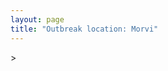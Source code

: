```yaml
---
layout: page
title: "Outbreak location: Morvi"
---
```

<div id="mapid">
<script src="https://buda-magenta.github.io/hazard_map/load_map.js"></script>
><script>
var marker_outbreak = L.marker([25.264902, 82.985787],{"autoPan": true}).addTo(map); marker_outbreak.bindTooltip("Morvi").openTooltip();

var circle_1 = L.circle([22.305199, 70.802834], {"pane": "markerPane", "color": "red", "fill": true, "fillOpacity": 0.2, "fillRule": "evenodd", "lineCap": "round", "lineJoin": "round", "opacity": 1.0, "radius": 590841, "stroke": true, "weight": 2}).addTo(map);
circle_1.bindTooltip("Rajkot<br>rank: 1<br>hazard index: 0.147710")

var circle_2 = L.circle([25.335649, 83.007629], {"pane": "markerPane", "color": "red", "fill": true, "fillOpacity": 0.2, "fillRule": "evenodd", "lineCap": "round", "lineJoin": "round", "opacity": 1.0, "radius": 162707, "stroke": true, "weight": 2}).addTo(map);
circle_2.bindTooltip("Varanasi<br>rank: 2<br>hazard index: 0.040677")

var circle_3 = L.circle([25.438130, 81.833800], {"pane": "markerPane", "color": "red", "fill": true, "fillOpacity": 0.2, "fillRule": "evenodd", "lineCap": "round", "lineJoin": "round", "opacity": 1.0, "radius": 151206, "stroke": true, "weight": 2}).addTo(map);
circle_3.bindTooltip("Allahabad<br>rank: 3<br>hazard index: 0.037802")

var circle_4 = L.circle([26.671329, 83.364583], {"pane": "markerPane", "color": "red", "fill": true, "fillOpacity": 0.2, "fillRule": "evenodd", "lineCap": "round", "lineJoin": "round", "opacity": 1.0, "radius": 90831, "stroke": true, "weight": 2}).addTo(map);
circle_4.bindTooltip("Gorakhpur<br>rank: 4<br>hazard index: 0.022708")

var circle_5 = L.circle([22.473242, 70.055210], {"pane": "markerPane", "color": "red", "fill": true, "fillOpacity": 0.2, "fillRule": "evenodd", "lineCap": "round", "lineJoin": "round", "opacity": 1.0, "radius": 59100, "stroke": true, "weight": 2}).addTo(map);
circle_5.bindTooltip("Jamnagar<br>rank: 5<br>hazard index: 0.014775")

var circle_6 = L.circle([23.071874, 70.131715], {"pane": "markerPane", "color": "red", "fill": true, "fillOpacity": 0.2, "fillRule": "evenodd", "lineCap": "round", "lineJoin": "round", "opacity": 1.0, "radius": 45458, "stroke": true, "weight": 2}).addTo(map);
circle_6.bindTooltip("Gandhidham<br>rank: 6<br>hazard index: 0.011365")

var circle_7 = L.circle([26.055318, 82.993139], {"pane": "markerPane", "color": "red", "fill": true, "fillOpacity": 0.2, "fillRule": "evenodd", "lineCap": "round", "lineJoin": "round", "opacity": 1.0, "radius": 42023, "stroke": true, "weight": 2}).addTo(map);
circle_7.bindTooltip("Nizamabad<br>rank: 7<br>hazard index: 0.010506")

var circle_8 = L.circle([25.954628, 83.647350], {"pane": "markerPane", "color": "red", "fill": true, "fillOpacity": 0.2, "fillRule": "evenodd", "lineCap": "round", "lineJoin": "round", "opacity": 1.0, "radius": 37772, "stroke": true, "weight": 2}).addTo(map);
circle_8.bindTooltip("Maunath Bhanjan<br>rank: 8<br>hazard index: 0.009443")

var circle_9 = L.circle([25.623457, 84.596839], {"pane": "markerPane", "color": "red", "fill": true, "fillOpacity": 0.2, "fillRule": "evenodd", "lineCap": "round", "lineJoin": "round", "opacity": 1.0, "radius": 35348, "stroke": true, "weight": 2}).addTo(map);
circle_9.bindTooltip("Arrah<br>rank: 9<br>hazard index: 0.008837")

var circle_10 = L.circle([24.759267, 81.655000], {"pane": "markerPane", "color": "red", "fill": true, "fillOpacity": 0.2, "fillRule": "evenodd", "lineCap": "round", "lineJoin": "round", "opacity": 1.0, "radius": 31866, "stroke": true, "weight": 2}).addTo(map);
circle_10.bindTooltip("Rewa<br>rank: 10<br>hazard index: 0.007967")

var circle_11 = L.circle([24.935635, 82.647701], {"pane": "markerPane", "color": "red", "fill": true, "fillOpacity": 0.2, "fillRule": "evenodd", "lineCap": "round", "lineJoin": "round", "opacity": 1.0, "radius": 31631, "stroke": true, "weight": 2}).addTo(map);
circle_11.bindTooltip("Mirzapur<br>rank: 11<br>hazard index: 0.007908")

var circle_12 = L.circle([21.517410, 70.464275], {"pane": "markerPane", "color": "red", "fill": true, "fillOpacity": 0.2, "fillRule": "evenodd", "lineCap": "round", "lineJoin": "round", "opacity": 1.0, "radius": 31274, "stroke": true, "weight": 2}).addTo(map);
circle_12.bindTooltip("Junagadh<br>rank: 12<br>hazard index: 0.007819")

var circle_13 = L.circle([24.197443, 82.666145], {"pane": "markerPane", "color": "red", "fill": true, "fillOpacity": 0.2, "fillRule": "evenodd", "lineCap": "round", "lineJoin": "round", "opacity": 1.0, "radius": 29818, "stroke": true, "weight": 2}).addTo(map);
circle_13.bindTooltip("Singrauli<br>rank: 13<br>hazard index: 0.007455")

var circle_14 = L.circle([26.269721, 82.994425], {"pane": "markerPane", "color": "red", "fill": true, "fillOpacity": 0.2, "fillRule": "evenodd", "lineCap": "round", "lineJoin": "round", "opacity": 1.0, "radius": 28545, "stroke": true, "weight": 2}).addTo(map);
circle_14.bindTooltip("Burhanpur<br>rank: 14<br>hazard index: 0.007136")

var circle_15 = L.circle([23.021624, 72.579707], {"pane": "markerPane", "color": "red", "fill": true, "fillOpacity": 0.2, "fillRule": "evenodd", "lineCap": "round", "lineJoin": "round", "opacity": 1.0, "radius": 28483, "stroke": true, "weight": 2}).addTo(map);
circle_15.bindTooltip("Ahmedabad<br>rank: 15<br>hazard index: 0.007121")

var circle_16 = L.circle([25.773344, 84.784977], {"pane": "markerPane", "color": "red", "fill": true, "fillOpacity": 0.2, "fillRule": "evenodd", "lineCap": "round", "lineJoin": "round", "opacity": 1.0, "radius": 27287, "stroke": true, "weight": 2}).addTo(map);
circle_16.bindTooltip("Chapra<br>rank: 16<br>hazard index: 0.006822")

var circle_17 = L.circle([20.905700, 70.378100], {"pane": "markerPane", "color": "red", "fill": true, "fillOpacity": 0.2, "fillRule": "evenodd", "lineCap": "round", "lineJoin": "round", "opacity": 1.0, "radius": 16372, "stroke": true, "weight": 2}).addTo(map);
circle_17.bindTooltip("Veraval<br>rank: 17<br>hazard index: 0.004093")

var circle_18 = L.circle([24.900100, 84.018211], {"pane": "markerPane", "color": "red", "fill": true, "fillOpacity": 0.2, "fillRule": "evenodd", "lineCap": "round", "lineJoin": "round", "opacity": 1.0, "radius": 15913, "stroke": true, "weight": 2}).addTo(map);
circle_18.bindTooltip("Sasaram<br>rank: 18<br>hazard index: 0.003978")

var circle_19 = L.circle([25.895924, 82.437716], {"pane": "markerPane", "color": "red", "fill": true, "fillOpacity": 0.2, "fillRule": "evenodd", "lineCap": "round", "lineJoin": "round", "opacity": 1.0, "radius": 14706, "stroke": true, "weight": 2}).addTo(map);
circle_19.bindTooltip("Badlapur<br>rank: 19<br>hazard index: 0.003677")

var circle_20 = L.circle([25.795593, 82.488341], {"pane": "markerPane", "color": "red", "fill": true, "fillOpacity": 0.2, "fillRule": "evenodd", "lineCap": "round", "lineJoin": "round", "opacity": 1.0, "radius": 14359, "stroke": true, "weight": 2}).addTo(map);
circle_20.bindTooltip("Jaunpur<br>rank: 20<br>hazard index: 0.003590")

var circle_21 = L.circle([26.022697, 83.028873], {"pane": "markerPane", "color": "red", "fill": true, "fillOpacity": 0.2, "fillRule": "evenodd", "lineCap": "round", "lineJoin": "round", "opacity": 1.0, "radius": 13087, "stroke": true, "weight": 2}).addTo(map);
circle_21.bindTooltip("Azamgarh<br>rank: 21<br>hazard index: 0.003272")

var circle_22 = L.circle([26.423847, 83.762732], {"pane": "markerPane", "color": "red", "fill": true, "fillOpacity": 0.2, "fillRule": "evenodd", "lineCap": "round", "lineJoin": "round", "opacity": 1.0, "radius": 13034, "stroke": true, "weight": 2}).addTo(map);
circle_22.bindTooltip("Deoria<br>rank: 22<br>hazard index: 0.003259")

var circle_23 = L.circle([25.572433, 83.609605], {"pane": "markerPane", "color": "red", "fill": true, "fillOpacity": 0.2, "fillRule": "evenodd", "lineCap": "round", "lineJoin": "round", "opacity": 1.0, "radius": 12874, "stroke": true, "weight": 2}).addTo(map);
circle_23.bindTooltip("Medinipur<br>rank: 23<br>hazard index: 0.003219")

var circle_24 = L.circle([21.972182, 70.795524], {"pane": "markerPane", "color": "red", "fill": true, "fillOpacity": 0.2, "fillRule": "evenodd", "lineCap": "round", "lineJoin": "round", "opacity": 1.0, "radius": 12248, "stroke": true, "weight": 2}).addTo(map);
circle_24.bindTooltip("Gondal<br>rank: 24<br>hazard index: 0.003062")

var circle_25 = L.circle([25.280733, 83.125128], {"pane": "markerPane", "color": "red", "fill": true, "fillOpacity": 0.2, "fillRule": "evenodd", "lineCap": "round", "lineJoin": "round", "opacity": 1.0, "radius": 12164, "stroke": true, "weight": 2}).addTo(map);
circle_25.bindTooltip("Mughal Sarai<br>rank: 25<br>hazard index: 0.003041")

var circle_26 = L.circle([26.131004, 84.391257], {"pane": "markerPane", "color": "red", "fill": true, "fillOpacity": 0.2, "fillRule": "evenodd", "lineCap": "round", "lineJoin": "round", "opacity": 1.0, "radius": 12140, "stroke": true, "weight": 2}).addTo(map);
circle_26.bindTooltip("Siwan<br>rank: 26<br>hazard index: 0.003035")

var circle_27 = L.circle([21.764059, 70.616660], {"pane": "markerPane", "color": "red", "fill": true, "fillOpacity": 0.2, "fillRule": "evenodd", "lineCap": "round", "lineJoin": "round", "opacity": 1.0, "radius": 11257, "stroke": true, "weight": 2}).addTo(map);
circle_27.bindTooltip("Jetpur Navagadh<br>rank: 27<br>hazard index: 0.002814")

var circle_28 = L.circle([26.638076, 82.059024], {"pane": "markerPane", "color": "red", "fill": true, "fillOpacity": 0.2, "fillRule": "evenodd", "lineCap": "round", "lineJoin": "round", "opacity": 1.0, "radius": 11138, "stroke": true, "weight": 2}).addTo(map);
circle_28.bindTooltip("Faizabad<br>rank: 28<br>hazard index: 0.002785")

var circle_29 = L.circle([26.724789, 82.793269], {"pane": "markerPane", "color": "red", "fill": true, "fillOpacity": 0.2, "fillRule": "evenodd", "lineCap": "round", "lineJoin": "round", "opacity": 1.0, "radius": 10086, "stroke": true, "weight": 2}).addTo(map);
circle_29.bindTooltip("Basti<br>rank: 29<br>hazard index: 0.002522")

var circle_30 = L.circle([25.562071, 84.015672], {"pane": "markerPane", "color": "red", "fill": true, "fillOpacity": 0.2, "fillRule": "evenodd", "lineCap": "round", "lineJoin": "round", "opacity": 1.0, "radius": 9770, "stroke": true, "weight": 2}).addTo(map);
circle_30.bindTooltip("Buxar<br>rank: 30<br>hazard index: 0.002443")

var circle_31 = L.circle([21.640900, 69.611000], {"pane": "markerPane", "color": "red", "fill": true, "fillOpacity": 0.2, "fillRule": "evenodd", "lineCap": "round", "lineJoin": "round", "opacity": 1.0, "radius": 9668, "stroke": true, "weight": 2}).addTo(map);
circle_31.bindTooltip("Porbandar<br>rank: 31<br>hazard index: 0.002417")

var circle_32 = L.circle([25.877933, 84.119959], {"pane": "markerPane", "color": "red", "fill": true, "fillOpacity": 0.2, "fillRule": "evenodd", "lineCap": "round", "lineJoin": "round", "opacity": 1.0, "radius": 9598, "stroke": true, "weight": 2}).addTo(map);
circle_32.bindTooltip("Ballia<br>rank: 32<br>hazard index: 0.002400")

var circle_33 = L.circle([25.603508, 83.507454], {"pane": "markerPane", "color": "red", "fill": true, "fillOpacity": 0.2, "fillRule": "evenodd", "lineCap": "round", "lineJoin": "round", "opacity": 1.0, "radius": 9215, "stroke": true, "weight": 2}).addTo(map);
circle_33.bindTooltip("Ghazipur<br>rank: 33<br>hazard index: 0.002304")

var circle_34 = L.circle([26.242511, 82.296169], {"pane": "markerPane", "color": "red", "fill": true, "fillOpacity": 0.2, "fillRule": "evenodd", "lineCap": "round", "lineJoin": "round", "opacity": 1.0, "radius": 7237, "stroke": true, "weight": 2}).addTo(map);
circle_34.bindTooltip("Sultanpur<br>rank: 34<br>hazard index: 0.001809")

var circle_35 = L.circle([19.075990, 72.877393], {"pane": "markerPane", "color": "red", "fill": true, "fillOpacity": 0.2, "fillRule": "evenodd", "lineCap": "round", "lineJoin": "round", "opacity": 1.0, "radius": 6740, "stroke": true, "weight": 2}).addTo(map);
circle_35.bindTooltip("Mumbai<br>rank: 35<br>hazard index: 0.001685")

var circle_36 = L.circle([22.750000, 71.666667], {"pane": "markerPane", "color": "red", "fill": true, "fillOpacity": 0.2, "fillRule": "evenodd", "lineCap": "round", "lineJoin": "round", "opacity": 1.0, "radius": 6708, "stroke": true, "weight": 2}).addTo(map);
circle_36.bindTooltip("Surendranagar<br>rank: 36<br>hazard index: 0.001677")

var circle_37 = L.circle([26.460914, 80.321759], {"pane": "markerPane", "color": "red", "fill": true, "fillOpacity": 0.2, "fillRule": "evenodd", "lineCap": "round", "lineJoin": "round", "opacity": 1.0, "radius": 6129, "stroke": true, "weight": 2}).addTo(map);
circle_37.bindTooltip("Kanpur<br>rank: 37<br>hazard index: 0.001532")

var circle_38 = L.circle([26.838100, 80.934600], {"pane": "markerPane", "color": "red", "fill": true, "fillOpacity": 0.2, "fillRule": "evenodd", "lineCap": "round", "lineJoin": "round", "opacity": 1.0, "radius": 6045, "stroke": true, "weight": 2}).addTo(map);
circle_38.bindTooltip("Lucknow<br>rank: 38<br>hazard index: 0.001511")

var circle_39 = L.circle([23.247245, 69.668339], {"pane": "markerPane", "color": "red", "fill": true, "fillOpacity": 0.2, "fillRule": "evenodd", "lineCap": "round", "lineJoin": "round", "opacity": 1.0, "radius": 5533, "stroke": true, "weight": 2}).addTo(map);
circle_39.bindTooltip("Bhuj<br>rank: 39<br>hazard index: 0.001383")

var circle_40 = L.circle([25.531031, 78.652689], {"pane": "markerPane", "color": "red", "fill": true, "fillOpacity": 0.2, "fillRule": "evenodd", "lineCap": "round", "lineJoin": "round", "opacity": 1.0, "radius": 4851, "stroke": true, "weight": 2}).addTo(map);
circle_40.bindTooltip("Jhansi<br>rank: 40<br>hazard index: 0.001213")

var circle_41 = L.circle([19.169335, 77.311013], {"pane": "markerPane", "color": "red", "fill": true, "fillOpacity": 0.2, "fillRule": "evenodd", "lineCap": "round", "lineJoin": "round", "opacity": 1.0, "radius": 4427, "stroke": true, "weight": 2}).addTo(map);
circle_41.bindTooltip("Nanded Waghala<br>rank: 41<br>hazard index: 0.001107")

var circle_42 = L.circle([21.771884, 72.141645], {"pane": "markerPane", "color": "red", "fill": true, "fillOpacity": 0.2, "fillRule": "evenodd", "lineCap": "round", "lineJoin": "round", "opacity": 1.0, "radius": 4373, "stroke": true, "weight": 2}).addTo(map);
circle_42.bindTooltip("Bhavnagar<br>rank: 42<br>hazard index: 0.001093")

var circle_43 = L.circle([25.609324, 85.123525], {"pane": "markerPane", "color": "red", "fill": true, "fillOpacity": 0.2, "fillRule": "evenodd", "lineCap": "round", "lineJoin": "round", "opacity": 1.0, "radius": 4062, "stroke": true, "weight": 2}).addTo(map);
circle_43.bindTooltip("Patna<br>rank: 43<br>hazard index: 0.001016")

var circle_44 = L.circle([27.059011, 84.206464], {"pane": "markerPane", "color": "red", "fill": true, "fillOpacity": 0.2, "fillRule": "evenodd", "lineCap": "round", "lineJoin": "round", "opacity": 1.0, "radius": 3699, "stroke": true, "weight": 2}).addTo(map);
circle_44.bindTooltip("Bagaha<br>rank: 44<br>hazard index: 0.000925")

var circle_45 = L.circle([28.651718, 77.221939], {"pane": "markerPane", "color": "red", "fill": true, "fillOpacity": 0.2, "fillRule": "evenodd", "lineCap": "round", "lineJoin": "round", "opacity": 1.0, "radius": 3558, "stroke": true, "weight": 2}).addTo(map);
circle_45.bindTooltip("Delhi<br>rank: 45<br>hazard index: 0.000890")

var circle_46 = L.circle([19.194329, 72.970178], {"pane": "markerPane", "color": "red", "fill": true, "fillOpacity": 0.2, "fillRule": "evenodd", "lineCap": "round", "lineJoin": "round", "opacity": 1.0, "radius": 3513, "stroke": true, "weight": 2}).addTo(map);
circle_46.bindTooltip("Thane<br>rank: 46<br>hazard index: 0.000878")

var circle_47 = L.circle([17.388786, 78.461065], {"pane": "markerPane", "color": "red", "fill": true, "fillOpacity": 0.2, "fillRule": "evenodd", "lineCap": "round", "lineJoin": "round", "opacity": 1.0, "radius": 3356, "stroke": true, "weight": 2}).addTo(map);
circle_47.bindTooltip("Hyderabad<br>rank: 47<br>hazard index: 0.000839")

var circle_48 = L.circle([20.993276, 75.839983], {"pane": "markerPane", "color": "red", "fill": true, "fillOpacity": 0.2, "fillRule": "evenodd", "lineCap": "round", "lineJoin": "round", "opacity": 1.0, "radius": 2837, "stroke": true, "weight": 2}).addTo(map);
circle_48.bindTooltip("Bhusawal<br>rank: 48<br>hazard index: 0.000709")

var circle_49 = L.circle([24.500000, 81.000000], {"pane": "markerPane", "color": "red", "fill": true, "fillOpacity": 0.2, "fillRule": "evenodd", "lineCap": "round", "lineJoin": "round", "opacity": 1.0, "radius": 2827, "stroke": true, "weight": 2}).addTo(map);
circle_49.bindTooltip("Satna<br>rank: 49<br>hazard index: 0.000707")

var circle_50 = L.circle([27.985060, 80.753845], {"pane": "markerPane", "color": "red", "fill": true, "fillOpacity": 0.2, "fillRule": "evenodd", "lineCap": "round", "lineJoin": "round", "opacity": 1.0, "radius": 2646, "stroke": true, "weight": 2}).addTo(map);
circle_50.bindTooltip("Lakhimpur<br>rank: 50<br>hazard index: 0.000662")

var circle_51 = L.circle([23.160894, 79.949770], {"pane": "markerPane", "color": "red", "fill": true, "fillOpacity": 0.2, "fillRule": "evenodd", "lineCap": "round", "lineJoin": "round", "opacity": 1.0, "radius": 2529, "stroke": true, "weight": 2}).addTo(map);
circle_51.bindTooltip("Jabalpur<br>rank: 51<br>hazard index: 0.000632")

var circle_52 = L.circle([25.623400, 85.041700], {"pane": "markerPane", "color": "red", "fill": true, "fillOpacity": 0.2, "fillRule": "evenodd", "lineCap": "round", "lineJoin": "round", "opacity": 1.0, "radius": 2428, "stroke": true, "weight": 2}).addTo(map);
circle_52.bindTooltip("Dinapur Nizamat<br>rank: 52<br>hazard index: 0.000607")

var circle_53 = L.circle([22.910184, 69.899418], {"pane": "markerPane", "color": "red", "fill": true, "fillOpacity": 0.2, "fillRule": "evenodd", "lineCap": "round", "lineJoin": "round", "opacity": 1.0, "radius": 2199, "stroke": true, "weight": 2}).addTo(map);
circle_53.bindTooltip("Bhadreshwar<br>rank: 53<br>hazard index: 0.000550")

var circle_54 = L.circle([20.866667, 70.750000], {"pane": "markerPane", "color": "red", "fill": true, "fillOpacity": 0.2, "fillRule": "evenodd", "lineCap": "round", "lineJoin": "round", "opacity": 1.0, "radius": 2182, "stroke": true, "weight": 2}).addTo(map);
circle_54.bindTooltip("Amreli<br>rank: 54<br>hazard index: 0.000546")

var circle_55 = L.circle([25.196826, 76.000893], {"pane": "markerPane", "color": "red", "fill": true, "fillOpacity": 0.2, "fillRule": "evenodd", "lineCap": "round", "lineJoin": "round", "opacity": 1.0, "radius": 1833, "stroke": true, "weight": 2}).addTo(map);
circle_55.bindTooltip("Kota<br>rank: 55<br>hazard index: 0.000458")

var circle_56 = L.circle([24.170979, 72.436638], {"pane": "markerPane", "color": "red", "fill": true, "fillOpacity": 0.2, "fillRule": "evenodd", "lineCap": "round", "lineJoin": "round", "opacity": 1.0, "radius": 1520, "stroke": true, "weight": 2}).addTo(map);
circle_56.bindTooltip("Palanpur<br>rank: 56<br>hazard index: 0.000380")

var circle_57 = L.circle([18.434644, 79.132265], {"pane": "markerPane", "color": "red", "fill": true, "fillOpacity": 0.2, "fillRule": "evenodd", "lineCap": "round", "lineJoin": "round", "opacity": 1.0, "radius": 1520, "stroke": true, "weight": 2}).addTo(map);
circle_57.bindTooltip("Karimnagar<br>rank: 57<br>hazard index: 0.000380")

var circle_58 = L.circle([21.170200, 72.831100], {"pane": "markerPane", "color": "red", "fill": true, "fillOpacity": 0.2, "fillRule": "evenodd", "lineCap": "round", "lineJoin": "round", "opacity": 1.0, "radius": 1459, "stroke": true, "weight": 2}).addTo(map);
circle_58.bindTooltip("Surat<br>rank: 58<br>hazard index: 0.000365")

var circle_59 = L.circle([26.296772, 73.035143], {"pane": "markerPane", "color": "red", "fill": true, "fillOpacity": 0.2, "fillRule": "evenodd", "lineCap": "round", "lineJoin": "round", "opacity": 1.0, "radius": 1347, "stroke": true, "weight": 2}).addTo(map);
circle_59.bindTooltip("Jodhpur<br>rank: 59<br>hazard index: 0.000337")

var circle_60 = L.circle([24.268349, 72.204387], {"pane": "markerPane", "color": "red", "fill": true, "fillOpacity": 0.2, "fillRule": "evenodd", "lineCap": "round", "lineJoin": "round", "opacity": 1.0, "radius": 1329, "stroke": true, "weight": 2}).addTo(map);
circle_60.bindTooltip("Deesa<br>rank: 60<br>hazard index: 0.000332")

var circle_61 = L.circle([22.541418, 88.357691], {"pane": "markerPane", "color": "red", "fill": true, "fillOpacity": 0.2, "fillRule": "evenodd", "lineCap": "round", "lineJoin": "round", "opacity": 1.0, "radius": 1232, "stroke": true, "weight": 2}).addTo(map);
circle_61.bindTooltip("Kolkata<br>rank: 61<br>hazard index: 0.000308")

var circle_62 = L.circle([23.258486, 77.401989], {"pane": "markerPane", "color": "red", "fill": true, "fillOpacity": 0.2, "fillRule": "evenodd", "lineCap": "round", "lineJoin": "round", "opacity": 1.0, "radius": 1214, "stroke": true, "weight": 2}).addTo(map);
circle_62.bindTooltip("Bhopal<br>rank: 62<br>hazard index: 0.000304")

var circle_63 = L.circle([21.977864, 76.568828], {"pane": "markerPane", "color": "red", "fill": true, "fillOpacity": 0.2, "fillRule": "evenodd", "lineCap": "round", "lineJoin": "round", "opacity": 1.0, "radius": 1148, "stroke": true, "weight": 2}).addTo(map);
circle_63.bindTooltip("Khandwa<br>rank: 63<br>hazard index: 0.000287")

var circle_64 = L.circle([22.297314, 73.194257], {"pane": "markerPane", "color": "red", "fill": true, "fillOpacity": 0.2, "fillRule": "evenodd", "lineCap": "round", "lineJoin": "round", "opacity": 1.0, "radius": 1133, "stroke": true, "weight": 2}).addTo(map);
circle_64.bindTooltip("Vadodara<br>rank: 64<br>hazard index: 0.000283")

var circle_65 = L.circle([19.261944, 73.194760], {"pane": "markerPane", "color": "red", "fill": true, "fillOpacity": 0.2, "fillRule": "evenodd", "lineCap": "round", "lineJoin": "round", "opacity": 1.0, "radius": 1073, "stroke": true, "weight": 2}).addTo(map);
circle_65.bindTooltip("Ulhas Nagar<br>rank: 65<br>hazard index: 0.000268")

var circle_66 = L.circle([23.131954, 87.207397], {"pane": "markerPane", "color": "red", "fill": true, "fillOpacity": 0.2, "fillRule": "evenodd", "lineCap": "round", "lineJoin": "round", "opacity": 1.0, "radius": 1047, "stroke": true, "weight": 2}).addTo(map);
circle_66.bindTooltip("Bankura<br>rank: 66<br>hazard index: 0.000262")

var circle_67 = L.circle([23.774057, 71.683735], {"pane": "markerPane", "color": "red", "fill": true, "fillOpacity": 0.2, "fillRule": "evenodd", "lineCap": "round", "lineJoin": "round", "opacity": 1.0, "radius": 1035, "stroke": true, "weight": 2}).addTo(map);
circle_67.bindTooltip("Patan<br>rank: 67<br>hazard index: 0.000259")

var circle_68 = L.circle([25.133173, 86.525040], {"pane": "markerPane", "color": "red", "fill": true, "fillOpacity": 0.2, "fillRule": "evenodd", "lineCap": "round", "lineJoin": "round", "opacity": 1.0, "radius": 989, "stroke": true, "weight": 2}).addTo(map);
circle_68.bindTooltip("Kharagpur<br>rank: 68<br>hazard index: 0.000247")

var circle_69 = L.circle([26.148658, 85.340013], {"pane": "markerPane", "color": "red", "fill": true, "fillOpacity": 0.2, "fillRule": "evenodd", "lineCap": "round", "lineJoin": "round", "opacity": 1.0, "radius": 951, "stroke": true, "weight": 2}).addTo(map);
circle_69.bindTooltip("Muzaffarpur<br>rank: 69<br>hazard index: 0.000238")

var circle_70 = L.circle([22.168600, 71.668500], {"pane": "markerPane", "color": "red", "fill": true, "fillOpacity": 0.2, "fillRule": "evenodd", "lineCap": "round", "lineJoin": "round", "opacity": 1.0, "radius": 946, "stroke": true, "weight": 2}).addTo(map);
circle_70.bindTooltip("Botad<br>rank: 70<br>hazard index: 0.000237")

var circle_71 = L.circle([26.791073, 84.560107], {"pane": "markerPane", "color": "red", "fill": true, "fillOpacity": 0.2, "fillRule": "evenodd", "lineCap": "round", "lineJoin": "round", "opacity": 1.0, "radius": 854, "stroke": true, "weight": 2}).addTo(map);
circle_71.bindTooltip("Bettiah<br>rank: 71<br>hazard index: 0.000214")

var circle_72 = L.circle([27.109667, 81.918329], {"pane": "markerPane", "color": "red", "fill": true, "fillOpacity": 0.2, "fillRule": "evenodd", "lineCap": "round", "lineJoin": "round", "opacity": 1.0, "radius": 747, "stroke": true, "weight": 2}).addTo(map);
circle_72.bindTooltip("Gonda<br>rank: 72<br>hazard index: 0.000187")

var circle_73 = L.circle([27.209822, 79.048137], {"pane": "markerPane", "color": "red", "fill": true, "fillOpacity": 0.2, "fillRule": "evenodd", "lineCap": "round", "lineJoin": "round", "opacity": 1.0, "radius": 729, "stroke": true, "weight": 2}).addTo(map);
circle_73.bindTooltip("Mainpuri<br>rank: 73<br>hazard index: 0.000182")

var circle_74 = L.circle([22.383333, 82.133333], {"pane": "markerPane", "color": "red", "fill": true, "fillOpacity": 0.2, "fillRule": "evenodd", "lineCap": "round", "lineJoin": "round", "opacity": 1.0, "radius": 711, "stroke": true, "weight": 2}).addTo(map);
circle_74.bindTooltip("Bilaspur<br>rank: 74<br>hazard index: 0.000178")

var circle_75 = L.circle([19.500000, 78.500000], {"pane": "markerPane", "color": "red", "fill": true, "fillOpacity": 0.2, "fillRule": "evenodd", "lineCap": "round", "lineJoin": "round", "opacity": 1.0, "radius": 701, "stroke": true, "weight": 2}).addTo(map);
circle_75.bindTooltip("Adilabad<br>rank: 75<br>hazard index: 0.000175")

var circle_76 = L.circle([27.633333, 77.583333], {"pane": "markerPane", "color": "red", "fill": true, "fillOpacity": 0.2, "fillRule": "evenodd", "lineCap": "round", "lineJoin": "round", "opacity": 1.0, "radius": 685, "stroke": true, "weight": 2}).addTo(map);
circle_76.bindTooltip("Mathura<br>rank: 76<br>hazard index: 0.000171")

var circle_77 = L.circle([18.521428, 73.854454], {"pane": "markerPane", "color": "red", "fill": true, "fillOpacity": 0.2, "fillRule": "evenodd", "lineCap": "round", "lineJoin": "round", "opacity": 1.0, "radius": 636, "stroke": true, "weight": 2}).addTo(map);
circle_77.bindTooltip("Pune<br>rank: 77<br>hazard index: 0.000159")

var circle_78 = L.circle([28.570784, 77.327107], {"pane": "markerPane", "color": "red", "fill": true, "fillOpacity": 0.2, "fillRule": "evenodd", "lineCap": "round", "lineJoin": "round", "opacity": 1.0, "radius": 622, "stroke": true, "weight": 2}).addTo(map);
circle_78.bindTooltip("Noida<br>rank: 78<br>hazard index: 0.000156")

var circle_79 = L.circle([19.143607, 73.295535], {"pane": "markerPane", "color": "red", "fill": true, "fillOpacity": 0.2, "fillRule": "evenodd", "lineCap": "round", "lineJoin": "round", "opacity": 1.0, "radius": 584, "stroke": true, "weight": 2}).addTo(map);
circle_79.bindTooltip("Ambarnath<br>rank: 79<br>hazard index: 0.000146")

var circle_80 = L.circle([26.915458, 75.818982], {"pane": "markerPane", "color": "red", "fill": true, "fillOpacity": 0.2, "fillRule": "evenodd", "lineCap": "round", "lineJoin": "round", "opacity": 1.0, "radius": 531, "stroke": true, "weight": 2}).addTo(map);
circle_80.bindTooltip("Jaipur<br>rank: 80<br>hazard index: 0.000133")

var circle_81 = L.circle([23.833962, 80.392456], {"pane": "markerPane", "color": "red", "fill": true, "fillOpacity": 0.2, "fillRule": "evenodd", "lineCap": "round", "lineJoin": "round", "opacity": 1.0, "radius": 519, "stroke": true, "weight": 2}).addTo(map);
circle_81.bindTooltip("Murwara<br>rank: 81<br>hazard index: 0.000130")

var circle_82 = L.circle([19.290314, 76.602903], {"pane": "markerPane", "color": "red", "fill": true, "fillOpacity": 0.2, "fillRule": "evenodd", "lineCap": "round", "lineJoin": "round", "opacity": 1.0, "radius": 499, "stroke": true, "weight": 2}).addTo(map);
circle_82.bindTooltip("Parbhani<br>rank: 82<br>hazard index: 0.000125")

var circle_83 = L.circle([28.651718, 77.221939], {"pane": "markerPane", "color": "red", "fill": true, "fillOpacity": 0.2, "fillRule": "evenodd", "lineCap": "round", "lineJoin": "round", "opacity": 1.0, "radius": 473, "stroke": true, "weight": 2}).addTo(map);
circle_83.bindTooltip("Dehri<br>rank: 83<br>hazard index: 0.000118")

var circle_84 = L.circle([26.250000, 81.250000], {"pane": "markerPane", "color": "red", "fill": true, "fillOpacity": 0.2, "fillRule": "evenodd", "lineCap": "round", "lineJoin": "round", "opacity": 1.0, "radius": 472, "stroke": true, "weight": 2}).addTo(map);
circle_84.bindTooltip("Rae Bareli<br>rank: 84<br>hazard index: 0.000118")

var circle_85 = L.circle([23.370035, 85.325013], {"pane": "markerPane", "color": "red", "fill": true, "fillOpacity": 0.2, "fillRule": "evenodd", "lineCap": "round", "lineJoin": "round", "opacity": 1.0, "radius": 462, "stroke": true, "weight": 2}).addTo(map);
circle_85.bindTooltip("Ranchi<br>rank: 85<br>hazard index: 0.000116")

var circle_86 = L.circle([25.720581, 85.255560], {"pane": "markerPane", "color": "red", "fill": true, "fillOpacity": 0.2, "fillRule": "evenodd", "lineCap": "round", "lineJoin": "round", "opacity": 1.0, "radius": 439, "stroke": true, "weight": 2}).addTo(map);
circle_86.bindTooltip("Hajipur<br>rank: 86<br>hazard index: 0.000110")

var circle_87 = L.circle([23.666667, 72.500000], {"pane": "markerPane", "color": "red", "fill": true, "fillOpacity": 0.2, "fillRule": "evenodd", "lineCap": "round", "lineJoin": "round", "opacity": 1.0, "radius": 433, "stroke": true, "weight": 2}).addTo(map);
circle_87.bindTooltip("Mahesana<br>rank: 87<br>hazard index: 0.000108")

var circle_88 = L.circle([26.439874, 80.018000], {"pane": "markerPane", "color": "red", "fill": true, "fillOpacity": 0.2, "fillRule": "evenodd", "lineCap": "round", "lineJoin": "round", "opacity": 1.0, "radius": 417, "stroke": true, "weight": 2}).addTo(map);
circle_88.bindTooltip("Akbarpur<br>rank: 88<br>hazard index: 0.000104")

var circle_89 = L.circle([25.286698, 87.132254], {"pane": "markerPane", "color": "red", "fill": true, "fillOpacity": 0.2, "fillRule": "evenodd", "lineCap": "round", "lineJoin": "round", "opacity": 1.0, "radius": 413, "stroke": true, "weight": 2}).addTo(map);
circle_89.bindTooltip("Bhagalpur<br>rank: 89<br>hazard index: 0.000103")

var circle_90 = L.circle([23.332200, 86.361600], {"pane": "markerPane", "color": "red", "fill": true, "fillOpacity": 0.2, "fillRule": "evenodd", "lineCap": "round", "lineJoin": "round", "opacity": 1.0, "radius": 405, "stroke": true, "weight": 2}).addTo(map);
circle_90.bindTooltip("Purulia<br>rank: 90<br>hazard index: 0.000101")

var circle_91 = L.circle([22.801519, 86.202958], {"pane": "markerPane", "color": "red", "fill": true, "fillOpacity": 0.2, "fillRule": "evenodd", "lineCap": "round", "lineJoin": "round", "opacity": 1.0, "radius": 386, "stroke": true, "weight": 2}).addTo(map);
circle_91.bindTooltip("Jamshedpur<br>rank: 91<br>hazard index: 0.000097")

var circle_92 = L.circle([28.457876, 79.405571], {"pane": "markerPane", "color": "red", "fill": true, "fillOpacity": 0.2, "fillRule": "evenodd", "lineCap": "round", "lineJoin": "round", "opacity": 1.0, "radius": 382, "stroke": true, "weight": 2}).addTo(map);
circle_92.bindTooltip("Bareilly<br>rank: 92<br>hazard index: 0.000096")

var circle_93 = L.circle([12.979120, 77.591300], {"pane": "markerPane", "color": "red", "fill": true, "fillOpacity": 0.2, "fillRule": "evenodd", "lineCap": "round", "lineJoin": "round", "opacity": 1.0, "radius": 380, "stroke": true, "weight": 2}).addTo(map);
circle_93.bindTooltip("Bangalore<br>rank: 93<br>hazard index: 0.000095")

var circle_94 = L.circle([24.796436, 85.007956], {"pane": "markerPane", "color": "red", "fill": true, "fillOpacity": 0.2, "fillRule": "evenodd", "lineCap": "round", "lineJoin": "round", "opacity": 1.0, "radius": 352, "stroke": true, "weight": 2}).addTo(map);
circle_94.bindTooltip("Gaya<br>rank: 94<br>hazard index: 0.000088")

var circle_95 = L.circle([29.000653, 77.768229], {"pane": "markerPane", "color": "red", "fill": true, "fillOpacity": 0.2, "fillRule": "evenodd", "lineCap": "round", "lineJoin": "round", "opacity": 1.0, "radius": 345, "stroke": true, "weight": 2}).addTo(map);
circle_95.bindTooltip("Meerut<br>rank: 95<br>hazard index: 0.000086")

var circle_96 = L.circle([25.843539, 80.918004], {"pane": "markerPane", "color": "red", "fill": true, "fillOpacity": 0.2, "fillRule": "evenodd", "lineCap": "round", "lineJoin": "round", "opacity": 1.0, "radius": 310, "stroke": true, "weight": 2}).addTo(map);
circle_96.bindTooltip("Fatehpur<br>rank: 96<br>hazard index: 0.000078")

var circle_97 = L.circle([21.237947, 81.633683], {"pane": "markerPane", "color": "red", "fill": true, "fillOpacity": 0.2, "fillRule": "evenodd", "lineCap": "round", "lineJoin": "round", "opacity": 1.0, "radius": 307, "stroke": true, "weight": 2}).addTo(map);
circle_97.bindTooltip("Raipur<br>rank: 97<br>hazard index: 0.000077")

var circle_98 = L.circle([23.223288, 72.649227], {"pane": "markerPane", "color": "red", "fill": true, "fillOpacity": 0.2, "fillRule": "evenodd", "lineCap": "round", "lineJoin": "round", "opacity": 1.0, "radius": 299, "stroke": true, "weight": 2}).addTo(map);
circle_98.bindTooltip("Gandhinagar<br>rank: 98<br>hazard index: 0.000075")

var circle_99 = L.circle([28.863842, 78.805778], {"pane": "markerPane", "color": "red", "fill": true, "fillOpacity": 0.2, "fillRule": "evenodd", "lineCap": "round", "lineJoin": "round", "opacity": 1.0, "radius": 294, "stroke": true, "weight": 2}).addTo(map);
circle_99.bindTooltip("Moradabad<br>rank: 99<br>hazard index: 0.000074")

var circle_100 = L.circle([26.083143, 86.032571], {"pane": "markerPane", "color": "red", "fill": true, "fillOpacity": 0.2, "fillRule": "evenodd", "lineCap": "round", "lineJoin": "round", "opacity": 1.0, "radius": 290, "stroke": true, "weight": 2}).addTo(map);
circle_100.bindTooltip("Darbhanga<br>rank: 100<br>hazard index: 0.000073")
</script>
</div>